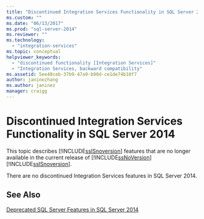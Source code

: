 ```yaml
---
title: "Discontinued Integration Services Functionality in SQL Server 2014 | Microsoft Docs"
ms.custom: ""
ms.date: "06/13/2017"
ms.prod: "sql-server-2014"
ms.reviewer: ""
ms.technology: 
  - "integration-services"
ms.topic: conceptual
helpviewer_keywords: 
  - "discontinued functionality [Integration Services]"
  - "Integration Services, backward compatibility"
ms.assetid: 5ee40ceb-37b9-47a9-b90d-ce1de74b10f7
author: janinezhang
ms.author: janinez
manager: craigg
---
```

# Discontinued Integration Services Functionality in SQL Server 2014
  This topic describes [!INCLUDE[ssISnoversion](../includes/ssisnoversion-md.md)] features that are no longer available in the current release of [!INCLUDE[ssNoVersion](../includes/ssnoversion-md.md)][!INCLUDE[ssISnoversion](../includes/ssisnoversion-md.md)].  
  
 There are no discontinued Integration Services features in SQL Server 2014.  
  
## See Also  
 [Deprecated SQL Server Features in SQL Server 2014](../../2014/getting-started/deprecated-sql-server-features-in-sql-server-2014.md)  
  
  
